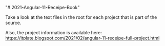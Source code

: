 "# 2021-Angular-11-Receipe-Book" 

Take a look at the text files in the root for each project that is part of the source. 

Also, the project information is available here: https://itplate.blogspot.com/2021/02/angular-11-receipe-full-project.html 
